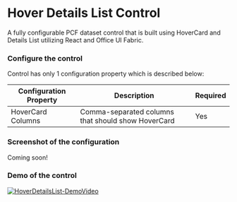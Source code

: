 # Hover Details List Control
A fully configurable PCF dataset control that is built using HoverCard and Details List utilizing React and Office UI Fabric.

### Configure the control
Control has only 1 configuration property which is described below:

Configuration Property | Description | Required
------------ | ------------- | -------------
HoverCard Columns | Comma-separated columns that should show HoverCard | Yes

### Screenshot of the configuration
Coming soon!

### Demo of the control
[![HoverDetailsList-DemoVideo](https://img.youtube.com/vi/RunjPFiHBWQ/0.jpg)](https://www.youtube.com/watch?v=RunjPFiHBWQ)
